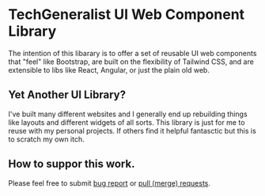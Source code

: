 # TechGeneralist UI Web Component Library

The intention of this libarary is to offer a set of reusable UI web components
that "feel" like Bootstrap, are built on the flexibility of Tailwind CSS, and
are extensible to libs like React, Angular, or just the plain old web.

## Yet Another UI Library?

I've built many different websites and I generally end up rebuilding things like
layouts and different widgets of all sorts. This library is just for me to reuse
with my personal projects. If others find it helpful fantasctic but this is to
scratch my own itch.

## How to suppor this work.

Please feel free to submit
[bug report](https://github.com/jfgrissom/tech-generalist/issues) or
[pull (merge) requests](https://github.com/jfgrissom/tech-generalist/pulls).
